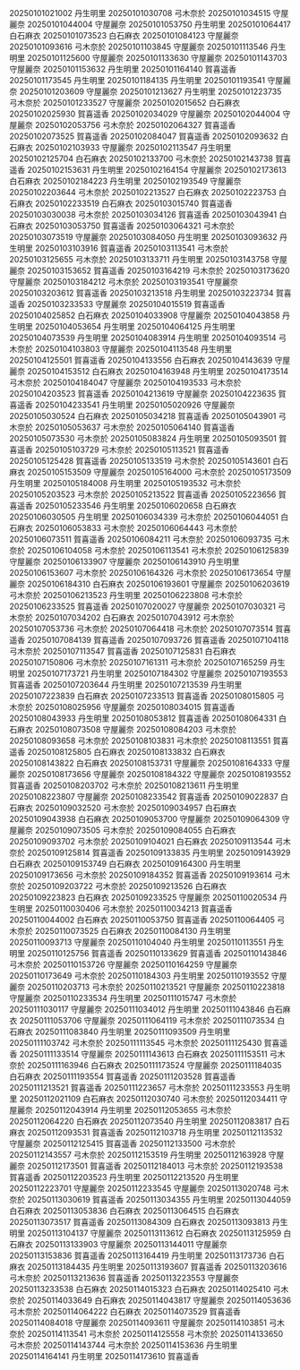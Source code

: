 20250101021002 丹生明里
20250101030708 弓木奈於
20250101034515 守屋麗奈
20250101044004 守屋麗奈
20250101053750 丹生明里
20250101064417 白石麻衣
20250101073523 白石麻衣
20250101084123 守屋麗奈
20250101093616 弓木奈於
20250101103845 守屋麗奈
20250101113546 丹生明里
20250101125600 守屋麗奈
20250101133630 守屋麗奈
20250101143703 守屋麗奈
20250101153632 丹生明里
20250101164140 賀喜遥香
20250101173545 丹生明里
20250101184135 丹生明里
20250101193541 守屋麗奈
20250101203609 守屋麗奈
20250101213627 丹生明里
20250101223735 弓木奈於
20250101233527 守屋麗奈
20250102015652 白石麻衣
20250102025930 賀喜遥香
20250102034029 守屋麗奈
20250102044004 守屋麗奈
20250102053756 弓木奈於
20250102064327 賀喜遥香
20250102073525 賀喜遥香
20250102084047 賀喜遥香
20250102093632 白石麻衣
20250102103933 守屋麗奈
20250102113547 丹生明里
20250102125704 白石麻衣
20250102133700 弓木奈於
20250102143738 賀喜遥香
20250102153631 丹生明里
20250102164154 守屋麗奈
20250102173613 白石麻衣
20250102184223 丹生明里
20250102193549 守屋麗奈
20250102203644 弓木奈於
20250102213527 白石麻衣
20250102223753 白石麻衣
20250102233519 白石麻衣
20250103015740 賀喜遥香
20250103030038 弓木奈於
20250103034126 賀喜遥香
20250103043941 白石麻衣
20250103053750 賀喜遥香
20250103064321 弓木奈於
20250103073519 守屋麗奈
20250103084050 丹生明里
20250103093632 丹生明里
20250103103916 賀喜遥香
20250103113541 弓木奈於
20250103125655 弓木奈於
20250103133711 丹生明里
20250103143758 守屋麗奈
20250103153652 賀喜遥香
20250103164219 弓木奈於
20250103173620 守屋麗奈
20250103184212 弓木奈於
20250103193541 守屋麗奈
20250103203612 賀喜遥香
20250103213518 丹生明里
20250103223734 賀喜遥香
20250103233533 守屋麗奈
20250104015519 賀喜遥香
20250104025852 白石麻衣
20250104033908 守屋麗奈
20250104043858 丹生明里
20250104053654 丹生明里
20250104064125 丹生明里
20250104073539 丹生明里
20250104083914 丹生明里
20250104093514 弓木奈於
20250104103803 守屋麗奈
20250104113548 丹生明里
20250104125501 賀喜遥香
20250104133556 白石麻衣
20250104143639 守屋麗奈
20250104153512 白石麻衣
20250104163948 丹生明里
20250104173514 弓木奈於
20250104184047 守屋麗奈
20250104193533 弓木奈於
20250104203523 賀喜遥香
20250104213619 守屋麗奈
20250104223635 賀喜遥香
20250104233541 丹生明里
20250105020926 守屋麗奈
20250105030524 白石麻衣
20250105034218 賀喜遥香
20250105043901 弓木奈於
20250105053637 弓木奈於
20250105064140 賀喜遥香
20250105073530 弓木奈於
20250105083824 丹生明里
20250105093501 賀喜遥香
20250105103729 弓木奈於
20250105113521 賀喜遥香
20250105125428 賀喜遥香
20250105133519 弓木奈於
20250105143601 白石麻衣
20250105153509 守屋麗奈
20250105164000 弓木奈於
20250105173509 丹生明里
20250105184008 丹生明里
20250105193532 弓木奈於
20250105203523 弓木奈於
20250105213522 賀喜遥香
20250105223656 賀喜遥香
20250105233546 丹生明里
20250106020658 白石麻衣
20250106030505 丹生明里
20250106034339 弓木奈於
20250106044051 白石麻衣
20250106053833 弓木奈於
20250106064443 弓木奈於
20250106073511 賀喜遥香
20250106084211 弓木奈於
20250106093735 弓木奈於
20250106104058 弓木奈於
20250106113541 弓木奈於
20250106125839 守屋麗奈
20250106133907 守屋麗奈
20250106143910 丹生明里
20250106153607 弓木奈於
20250106164326 弓木奈於
20250106173654 守屋麗奈
20250106184310 白石麻衣
20250106193601 守屋麗奈
20250106203619 弓木奈於
20250106213523 丹生明里
20250106223808 弓木奈於
20250106233525 賀喜遥香
20250107020027 守屋麗奈
20250107030321 弓木奈於
20250107034202 白石麻衣
20250107043912 弓木奈於
20250107053736 弓木奈於
20250107064418 弓木奈於
20250107073514 賀喜遥香
20250107084139 賀喜遥香
20250107093726 賀喜遥香
20250107104118 弓木奈於
20250107113547 賀喜遥香
20250107125831 白石麻衣
20250107150806 弓木奈於
20250107161311 弓木奈於
20250107165259 丹生明里
20250107173721 丹生明里
20250107184302 守屋麗奈
20250107193553 賀喜遥香
20250107203644 丹生明里
20250107213539 丹生明里
20250107223839 白石麻衣
20250107233513 賀喜遥香
20250108015805 弓木奈於
20250108025956 守屋麗奈
20250108034015 賀喜遥香
20250108043933 丹生明里
20250108053812 賀喜遥香
20250108064331 白石麻衣
20250108073508 守屋麗奈
20250108084203 弓木奈於
20250108093658 弓木奈於
20250108103831 弓木奈於
20250108113551 賀喜遥香
20250108125805 白石麻衣
20250108133832 白石麻衣
20250108143822 白石麻衣
20250108153731 守屋麗奈
20250108164333 守屋麗奈
20250108173656 守屋麗奈
20250108184322 守屋麗奈
20250108193552 賀喜遥香
20250108203702 弓木奈於
20250108213611 丹生明里
20250108223807 守屋麗奈
20250108233542 賀喜遥香
20250109022837 白石麻衣
20250109032520 弓木奈於
20250109034957 白石麻衣
20250109043938 白石麻衣
20250109053700 守屋麗奈
20250109064309 守屋麗奈
20250109073505 弓木奈於
20250109084055 白石麻衣
20250109093702 弓木奈於
20250109104021 白石麻衣
20250109113544 弓木奈於
20250109125814 賀喜遥香
20250109133835 丹生明里
20250109143929 白石麻衣
20250109153749 白石麻衣
20250109164300 丹生明里
20250109173656 弓木奈於
20250109184352 賀喜遥香
20250109193614 弓木奈於
20250109203722 弓木奈於
20250109213526 白石麻衣
20250109223823 白石麻衣
20250109233525 守屋麗奈
20250110020534 丹生明里
20250110030406 弓木奈於
20250110034213 賀喜遥香
20250110044002 白石麻衣
20250110053750 賀喜遥香
20250110064405 弓木奈於
20250110073525 白石麻衣
20250110084130 丹生明里
20250110093713 守屋麗奈
20250110104040 丹生明里
20250110113551 丹生明里
20250110125756 賀喜遥香
20250110133629 賀喜遥香
20250110143846 弓木奈於
20250110153726 守屋麗奈
20250110164259 守屋麗奈
20250110173649 弓木奈於
20250110184303 丹生明里
20250110193552 守屋麗奈
20250110203713 弓木奈於
20250110213521 守屋麗奈
20250110223818 守屋麗奈
20250110233534 丹生明里
20250111015747 弓木奈於
20250111030117 守屋麗奈
20250111034012 丹生明里
20250111043846 白石麻衣
20250111053706 守屋麗奈
20250111064119 弓木奈於
20250111073534 白石麻衣
20250111083840 丹生明里
20250111093509 丹生明里
20250111103742 弓木奈於
20250111113545 弓木奈於
20250111125430 賀喜遥香
20250111133514 守屋麗奈
20250111143613 白石麻衣
20250111153511 弓木奈於
20250111163946 白石麻衣
20250111173524 守屋麗奈
20250111184035 白石麻衣
20250111193554 賀喜遥香
20250111203528 賀喜遥香
20250111213521 賀喜遥香
20250111223657 弓木奈於
20250111233553 丹生明里
20250112021109 白石麻衣
20250112030740 弓木奈於
20250112034411 守屋麗奈
20250112043914 丹生明里
20250112053655 弓木奈於
20250112064220 白石麻衣
20250112073540 丹生明里
20250112083817 白石麻衣
20250112093531 賀喜遥香
20250112103718 丹生明里
20250112113532 守屋麗奈
20250112125415 賀喜遥香
20250112133500 弓木奈於
20250112143557 弓木奈於
20250112153519 丹生明里
20250112163928 守屋麗奈
20250112173501 賀喜遥香
20250112184013 弓木奈於
20250112193538 賀喜遥香
20250112203523 丹生明里
20250112213520 丹生明里
20250112223701 守屋麗奈
20250112233545 守屋麗奈
20250113020748 弓木奈於
20250113030619 賀喜遥香
20250113034355 丹生明里
20250113044059 白石麻衣
20250113053836 白石麻衣
20250113064515 白石麻衣
20250113073517 賀喜遥香
20250113084309 白石麻衣
20250113093813 丹生明里
20250113104137 守屋麗奈
20250113113612 白石麻衣
20250113125959 白石麻衣
20250113133903 守屋麗奈
20250113144011 守屋麗奈
20250113153836 賀喜遥香
20250113164419 丹生明里
20250113173736 白石麻衣
20250113184435 丹生明里
20250113193607 賀喜遥香
20250113203616 弓木奈於
20250113213636 賀喜遥香
20250113223553 守屋麗奈
20250113233538 白石麻衣
20250114015323 白石麻衣
20250114025410 弓木奈於
20250114033649 白石麻衣
20250114043817 守屋麗奈
20250114053636 弓木奈於
20250114064222 白石麻衣
20250114073529 賀喜遥香
20250114084018 守屋麗奈
20250114093611 守屋麗奈
20250114103851 弓木奈於
20250114113541 弓木奈於
20250114125558 弓木奈於
20250114133650 弓木奈於
20250114143744 弓木奈於
20250114153636 丹生明里
20250114164141 丹生明里
20250114173610 賀喜遥香
